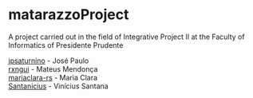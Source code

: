 # matarazzoProject
A project carried out in the field of Integrative Project II at the Faculty of Informatics of Presidente Prudente

[jpsaturnino](https://github.com/jpsaturnino) - José Paulo <br>
[rxngui](https://github.com/rxngui) - Mateus Mendonça <br>
[mariaclara-rs](https://github.com/mariaclara-rs) - Maria Clara <br>
[Santanicius](https://github.com/Santanicius) - Vinícius Santana <br>
